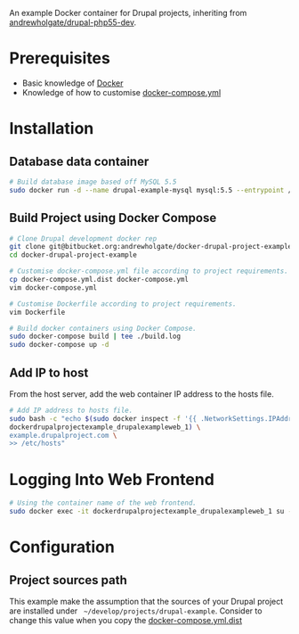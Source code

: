 An example Docker container for Drupal projects, inheriting from [andrewholgate/drupal-php55-dev](https://hub.docker.com/r/andrewholgate/drupal-php55-dev/).

# Prerequisites

- Basic knowledge of [Docker](https://www.docker.com/)
- Knowledge of how to customise [docker-compose.yml](https://docs.docker.com/compose/yml/)

# Installation

## Database data container

```bash
# Build database image based off MySQL 5.5
sudo docker run -d --name drupal-example-mysql mysql:5.5 --entrypoint /bin/echo MySQL data-only container for Drupal project example
```

## Build Project using Docker Compose

```bash
# Clone Drupal development docker rep
git clone git@bitbucket.org:andrewholgate/docker-drupal-project-example.git
cd docker-drupal-project-example

# Customise docker-compose.yml file according to project requirements.
cp docker-compose.yml.dist docker-compose.yml
vim docker-compose.yml

# Customise Dockerfile according to project requirements.
vim Dockerfile

# Build docker containers using Docker Compose.
sudo docker-compose build | tee ./build.log
sudo docker-compose up -d
```

## Add IP to host

From the host server, add the web container IP address to the hosts file.

```bash
# Add IP address to hosts file.
sudo bash -c "echo $(sudo docker inspect -f '{{ .NetworkSettings.IPAddress }}' \
dockerdrupalprojectexample_drupalexampleweb_1) \
example.drupalproject.com \
>> /etc/hosts"
```

# Logging Into Web Frontend

```bash
# Using the container name of the web frontend.
sudo docker exec -it dockerdrupalprojectexample_drupalexampleweb_1 su - ubuntu
```

# Configuration

## Project sources path

This example make the assumption that the sources of your Drupal project are installed under ` ~/develop/projects/drupal-example`. Consider to change this value when you copy the [docker-compose.yml.dist](https://github.com/andrewholgate/docker-drupal-project-example/blob/master/docker-compose.yml.dist#L9)
